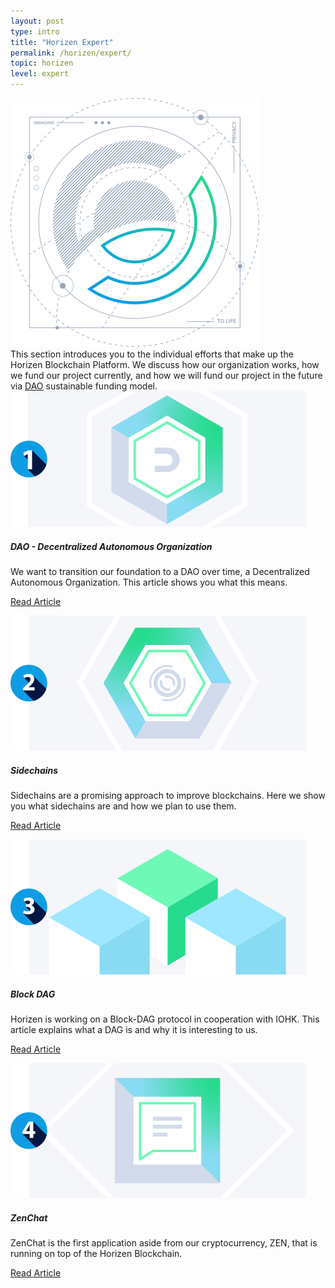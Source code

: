 ```yaml
---
layout: post
type: intro
title: "Horizen Expert"
permalink: /horizen/expert/
topic: horizen
level: expert
---
```


<div class="row mb-3">
    <div class="col-md-3">
        <img src="/assets/img/icons/topics/horizen-bp.svg" alt="Horizen blueprint" class="lead-icon"/>
    </div>
    <div class="col-md-9 lead">
        This section introduces you to the individual efforts that make up the Horizen Blockchain Platform. We discuss how our organization works, how we fund our project currently, and how we will fund our project in the future via <a href="{{ site.baseurl }}{% post_url /horizen/expert/2028-01-01-dao-decentralized-autonomous-organization %}">DAO</a> sustainable funding model.
    </div>
</div>


<div class="row mt-5">
    <div class="col-md-3">
        <a href="{{ site.baseurl }}{% post_url /horizen/expert/2028-01-01-dao-decentralized-autonomous-organization %}">
            <img src="/assets/post_files/horizen/expert/intro/dao.svg" alt="DAO - Decentralized Autonomous Organization" />
        </a>
    </div>
    <div class="col-md-9">
        <h5 class="intro-article-title">DAO - Decentralized Autonomous Organization</h5>
        <p class="mb-1">
            We want to transition our foundation to a DAO over time, a Decentralized Autonomous Organization. This article shows you what this means.
        </p>
        <p class="mb-0">
            <a class="font-weight-bold" href="{{ site.baseurl }}{% post_url /horizen/expert/2028-01-01-dao-decentralized-autonomous-organization %}">Read Article</a>
        </p>
    </div>
</div>

<div class="row mt-5">
    <div class="col-md-3">
        <a href="{{ site.baseurl }}{% post_url /horizen/expert/2028-01-03-sidechains %}">
            <img src="/assets/post_files/horizen/expert/intro/sidechains.svg" alt="Sidechains" />
        </a>
    </div>
    <div class="col-md-9">
        <h5 class="intro-article-title">Sidechains</h5>
        <p class="mb-1">
            Sidechains are a promising approach to improve blockchains. Here we show you what sidechains are and how we plan to use them.
        </p>
        <p class="mb-0">
            <a class="font-weight-bold" href="{{ site.baseurl }}{% post_url /horizen/expert/2028-01-03-sidechains %}">Read Article</a>
        </p>
    </div>
</div>

<div class="row mt-5">
    <div class="col-md-3">
        <a href="{{ site.baseurl }}{% post_url /horizen/expert/2028-01-02-block-dag %}">
            <img src="/assets/post_files/horizen/expert/intro/dag.svg" alt="Block DAG" />
        </a>
    </div>
    <div class="col-md-9">
        <h5 class="intro-article-title">Block DAG</h5>
        <p class="mb-1">
            Horizen is working on a Block-DAG protocol in cooperation with IOHK. This article explains what a DAG is and why it is interesting to us.
        </p>
        <p class="mb-0">
            <a class="font-weight-bold" href="{{ site.baseurl }}{% post_url /horizen/expert/2028-01-02-block-dag %}">Read Article</a>
        </p>
    </div>
</div>

<div class="row mt-5">
    <div class="col-md-3">
        <a href="{{ site.baseurl }}{% post_url /horizen/expert/2028-01-04-zenchat %}">
            <img src="/assets/post_files/horizen/expert/intro/zenchat.svg" alt="ZenChat" />
        </a>
    </div>
    <div class="col-md-9">
        <h5 class="intro-article-title">ZenChat</h5>
        <p class="mb-1">
            ZenChat is the first application aside from our cryptocurrency, ZEN, that is running on top of the Horizen Blockchain.
        </p>
        <p class="mb-0">
            <a class="font-weight-bold" href="{{ site.baseurl }}{% post_url /horizen/expert/2028-01-04-zenchat %}">Read Article</a>
        </p>
    </div>
</div>
